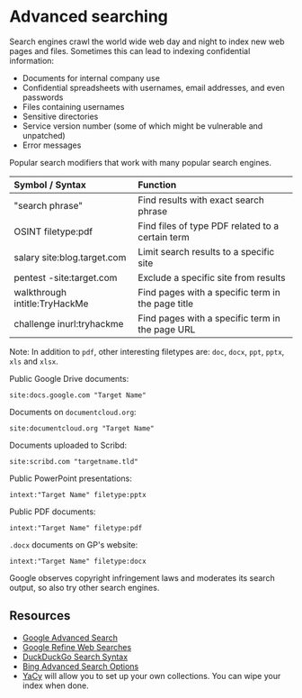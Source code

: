 # Advanced searching

Search engines crawl the world wide web day and night to index new web pages and files. Sometimes this can lead to 
indexing confidential information:

* Documents for internal company use
* Confidential spreadsheets with usernames, email addresses, and even passwords
* Files containing usernames
* Sensitive directories
* Service version number (some of which might be vulnerable and unpatched)
* Error messages

Popular search modifiers that work with many popular search engines.

| Symbol / Syntax 	             | Function                                          |
|:------------------------------|:--------------------------------------------------|
| "search phrase" 	             | Find results with exact search phrase             |
| OSINT filetype:pdf            | Find files of type PDF related to a certain term  |
| salary site:blog.target.com 	 | Limit search results to a specific site           |
| pentest -site:target.com      | Exclude a specific site from results              |
| walkthrough intitle:TryHackMe | Find pages with a specific term in the page title |
| challenge inurl:tryhackme     | Find pages with a specific term in the page URL   |

Note: In addition to `pdf`, other interesting filetypes are: `doc`, `docx`, `ppt`, `pptx`, `xls` and `xlsx`.

Public Google Drive documents:

    site:docs.google.com "Target Name"

Documents on `documentcloud.org`:

    site:documentcloud.org "Target Name"

Documents uploaded to Scribd:

    site:scribd.com "targetname.tld"

Public PowerPoint presentations:

    intext:"Target Name" filetype:pptx

Public PDF documents:

    intext:"Target Name" filetype:pdf

`.docx` documents on GP's website:

    intext:"Target Name" filetype:docx

Google observes copyright infringement laws and moderates its search output, so also try other search engines.

## Resources

* [Google Advanced Search](https://www.google.com/advanced_search) 
* [Google Refine Web Searches](https://support.google.com/websearch/answer/2466433) 
* [DuckDuckGo Search Syntax](https://help.duckduckgo.com/duckduckgo-help-pages/results/syntax/) 
* [Bing Advanced Search Options](https://help.bing.microsoft.com/apex/index/18/en-US/10002)
* [YaCy](https://yacy.net/download_installation/) will allow you to set up your own collections. You can wipe your index when done.
